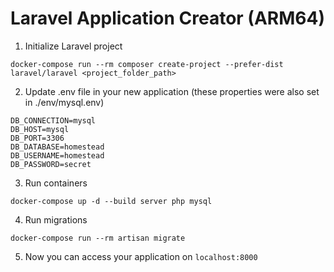 # Laravel Application Creator (ARM64)

1. Initialize Laravel project
```shell
docker-compose run --rm composer create-project --prefer-dist laravel/laravel <project_folder_path>
```

2. Update .env file in your new application (these properties were also set in ./env/mysql.env)
```properties
DB_CONNECTION=mysql
DB_HOST=mysql
DB_PORT=3306
DB_DATABASE=homestead
DB_USERNAME=homestead
DB_PASSWORD=secret
```

3. Run containers
```shell
docker-compose up -d --build server php mysql
```

4. Run migrations
```shell
docker-compose run --rm artisan migrate
```

5. Now you can access your application on `localhost:8000`
